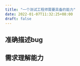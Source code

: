```yaml
---
title: "一个测试工程师需要具备的能力"
date: 2022-01-07T11:32:25+08:00
draft: false
---
```


## 准确描述bug


## 需求理解能力